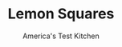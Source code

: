 ---
layout: ../../layouts/MarkdownPostLayout.astro
title: Lemon Squares
author: America's Test Kitchen
pubDate: 2023-03-15
description: "Most lemon square recipes seemed designed to please people who like the shortbread crust more than the lemon filling. We wanted a thick, creamy topping with bold—not puckering—lemon flavor."
image_url: https://res.cloudinary.com/hksqkdlah/image/upload/ar_1:1,c_fill,dpr_2.0,f_auto,fl_lossy.progressive.strip_profile,g_faces:auto,q_auto:low,w_344/4829_sfs-lemonsquares-28
tags: ["Desserts or Baked Goods","Fruit Desserts","Cookies"]
calories: 3695
protein: 6
carbohydrates: 46
fats: 
fiber: 
ingredients: ["1 1/4 cups (6¼ ounces), all-purpose flour","1/2 cup (2 ounces), confectioners' sugar","Pinch, table salt","12 tablespoons, cold unsalted butter (1 1/2 sticks), cut into 12 pieces","4 , large eggs","3 , large egg yolks","1 cup (7 ounces), granulated sugar","Pinch, table salt","1 tablespoon, grated lemon zest","2/3 cup, fresh lemon juice","2 tablespoons, unsalted butter, cut into 2 pieces","2 tablespoons, heavy cream",", Confectioners' sugar"]
serves: 9
time: ""
instructions: ["For the crust: Adjust rack to middle position and heat oven to 350 degrees. Line 8-inch-square baking pan with aluminum foil, leaving overhang on all sides.","Pulse flour, sugar, and salt in food processor 2 to 3 times. Add butter and pulse until mixture resembles coarse meal (some pea-sized pieces of butter will remain) and will stick together if squeezed into ball, about fifteen 1-second pulses. Sprinkle dough into prepared pan and press in even layer. Bake until light golden brown, 15 to 20 minutes.","For the filling: While crust is cooling, whisk eggs, yolks, sugar, and salt together in saucepan. Add zest and juice and cook over medium-low heat, stirring constantly, until thickened and pudding-like, 8 to 10 minutes. Press through fine-mesh strainer into medium bowl. Stir in butter and cream.","Pour filling over crust and tilt to spread evenly. Bake until filling is set, about 15 minutes. Cool to room temperature, at least 1 hour, then, using foil overhang, lift bars from pan and cut into 9 squares. Dust with confectioners’ sugar just before serving. (Squares will keep in airtight container in refrigerator for 3 days. Redust with confectioners’ sugar before serving.)"]
nutrition: ["85 mg Potassium","96 mg Phosphorus","32 mg Calcium","1 mg Iron","9 mg Magnesium","71 mg Sodium","22 g Fat","1 mg Niacin (B3)","6 g Monounsaturated","1 g Polyunsaturated","7 mg Vitamin C","1 µg Vitamin D","195 mg Cholesterol","13 g Saturated","30 µg Folic acid","28 µg Folate (food)","30 g Sugars","1 µg Vitamin K","45 g Water","46 g Carbs","80 µg Folate equivalent (total)","6 g Protein","221 µg Vitamin A","410 kcal Energy","29 g Sugars, added","3695 calories"]
notes: "Most lemon squares are far too sweet and none too lemony. We wanted to reverse that and make a crisp-crusted lemon square with a vibrantly bright lemon flavor. To make the crust without a food processor, grate the cold butter (do not cut it in 12 pieces) on the large holes of a box grater and toss into the flour, sugar, and salt mixture in step 2. Using a fork, press the butter into the mixture until it is the texture of coarse meal. Proceed to press and bake the crust as directed."
---